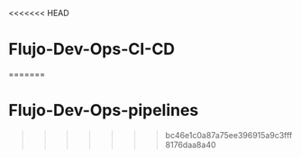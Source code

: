 <<<<<<< HEAD
# Flujo-Dev-Ops-CI-CD
=======
# Flujo-Dev-Ops-pipelines
>>>>>>> bc46e1c0a87a75ee396915a9c3fff8176daa8a40
